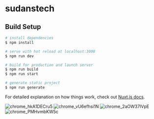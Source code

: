 # sudanstech

## Build Setup

```bash
# install dependencies
$ npm install

# serve with hot reload at localhost:3000
$ npm run dev

# build for production and launch server
$ npm run build
$ npm run start

# generate static project
$ npm run generate
```

For detailed explanation on how things work, check out [Nuxt.js docs](https://nuxtjs.org).

![chrome_hkA1DECru5](https://user-images.githubusercontent.com/54861487/88584319-0f02a400-d06f-11ea-8e53-3019bd9049af.png)
![chrome_vU6efhsi1N](https://user-images.githubusercontent.com/54861487/88584331-13c75800-d06f-11ea-84d2-b537da312d95.png)
![chrome_2aOW37IVpE](https://user-images.githubusercontent.com/54861487/88584338-1629b200-d06f-11ea-81d9-d1b42cc7d4e8.png)
![chrome_PMHvmbKW5c](https://user-images.githubusercontent.com/54861487/88584348-17f37580-d06f-11ea-80af-34b23088924a.png)
